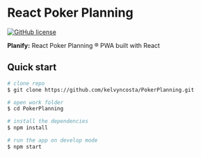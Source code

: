 # React Poker Planning

[![GitHub license](https://img.shields.io/github/license/kelvyncosta/PokerPlanning.svg?color=G&style=for-the-badge)](https://github.com/kelvyncosta/PokerPlanning/blob/master/LICENSE.md)

**Planify:** React Poker Planning ® PWA built with React

## Quick start

```bash
# clone repo
$ git clone https://github.com/kelvyncosta/PokerPlanning.git

# open work folder
$ cd PokerPlanning

# install the dependencies
$ npm install

# run the app on develop mode
$ npm start
```